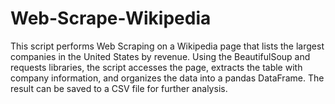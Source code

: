 # Web-Scrape-Wikipedia
This script performs Web Scraping on a Wikipedia page that lists the largest companies in the United States by revenue. Using the BeautifulSoup and requests libraries, the script accesses the page, extracts the table with company information, and organizes the data into a pandas DataFrame. The result can be saved to a CSV file for further analysis.
